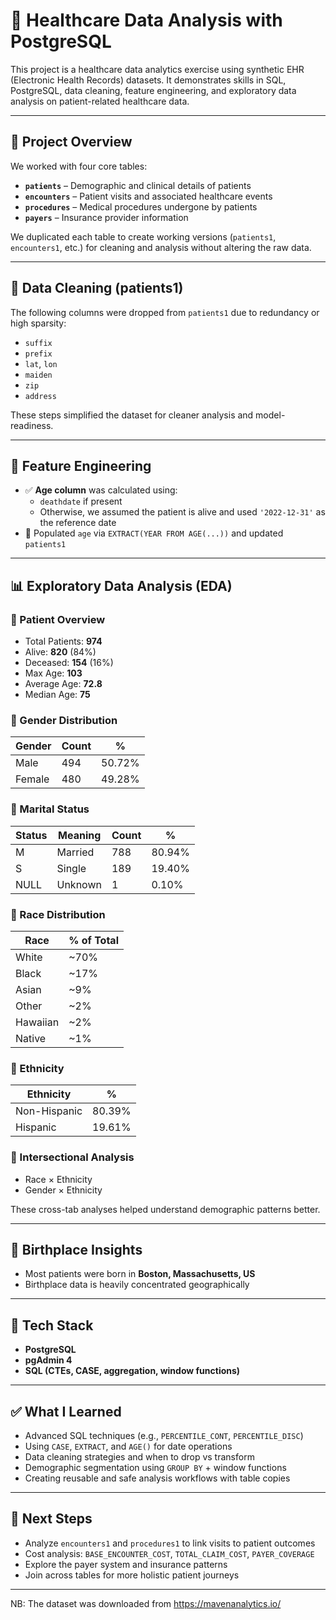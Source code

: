 # 🏥 Healthcare Data Analysis with PostgreSQL

This project is a healthcare data analytics exercise using synthetic EHR (Electronic Health Records) datasets. It demonstrates skills in SQL, PostgreSQL, data cleaning, feature engineering, and exploratory data analysis on patient-related healthcare data.

---

## 📁 Project Overview

We worked with four core tables:

- **`patients`** – Demographic and clinical details of patients
- **`encounters`** – Patient visits and associated healthcare events
- **`procedures`** – Medical procedures undergone by patients
- **`payers`** – Insurance provider information

We duplicated each table to create working versions (`patients1`, `encounters1`, etc.) for cleaning and analysis without altering the raw data.

---

## 🧹 Data Cleaning (patients1)

The following columns were dropped from `patients1` due to redundancy or high sparsity:

- `suffix`
- `prefix`
- `lat`, `lon`
- `maiden`
- `zip`
- `address`

These steps simplified the dataset for cleaner analysis and model-readiness.

---

## 🧠 Feature Engineering

- ✅ **Age column** was calculated using:
  - `deathdate` if present
  - Otherwise, we assumed the patient is alive and used `'2022-12-31'` as the reference date
- 🧮 Populated `age` via `EXTRACT(YEAR FROM AGE(...))` and updated `patients1`

---

## 📊 Exploratory Data Analysis (EDA)

### 🔹 Patient Overview

- Total Patients: **974**
- Alive: **820** (84%)
- Deceased: **154** (16%)
- Max Age: **103**
- Average Age: **72.8**
- Median Age: **75**

### 🔹 Gender Distribution

| Gender | Count | % |
|--------|-------|----|
| Male   | 494   | 50.72% |
| Female | 480   | 49.28% |

### 🔹 Marital Status

| Status | Meaning | Count | % |
|--------|---------|-------|----|
| M      | Married | 788   | 80.94% |
| S      | Single  | 189   | 19.40% |
| NULL   | Unknown | 1     | 0.10% |

### 🔹 Race Distribution

| Race | % of Total |
|------|------------|
| White | ~70% |
| Black | ~17% |
| Asian | ~9% |
| Other | ~2% |
| Hawaiian | ~2% |
| Native | ~1% |

### 🔹 Ethnicity

| Ethnicity        | % |
|------------------|----|
| Non-Hispanic     | 80.39% |
| Hispanic         | 19.61% |

### 🔹 Intersectional Analysis

- Race × Ethnicity
- Gender × Ethnicity

These cross-tab analyses helped understand demographic patterns better.

---

## 📍 Birthplace Insights

- Most patients were born in **Boston, Massachusetts, US**
- Birthplace data is heavily concentrated geographically

---

## 🔧 Tech Stack

- **PostgreSQL**
- **pgAdmin 4**
- **SQL (CTEs, CASE, aggregation, window functions)**

---

## ✅ What I Learned

- Advanced SQL techniques (e.g., `PERCENTILE_CONT`, `PERCENTILE_DISC`)
- Using `CASE`, `EXTRACT`, and `AGE()` for date operations
- Data cleaning strategies and when to drop vs transform
- Demographic segmentation using `GROUP BY` + window functions
- Creating reusable and safe analysis workflows with table copies

---

## 🧠 Next Steps

- Analyze `encounters1` and `procedures1` to link visits to patient outcomes
- Cost analysis: `BASE_ENCOUNTER_COST`, `TOTAL_CLAIM_COST`, `PAYER_COVERAGE`
- Explore the payer system and insurance patterns
- Join across tables for more holistic patient journeys

---

NB: The dataset was downloaded from https://mavenanalytics.io/
